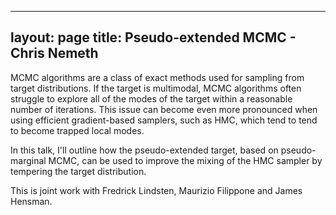 
---
layout: page
title: Pseudo-extended MCMC - Chris Nemeth
---

MCMC algorithms are a class of exact methods used for sampling from target distributions. If the target is multimodal, MCMC algorithms often struggle to explore all of the modes of the target within a reasonable number of iterations. This issue can become even more pronounced when using efficient gradient-based samplers, such as HMC, which tend to tend to become trapped local modes.

In this talk, I'll outline how the pseudo-extended target, based on pseudo-marginal MCMC, can be used to improve the mixing of the HMC sampler by tempering the target distribution.

This is joint work with Fredrick Lindsten, Maurizio Filippone and James Hensman. 
